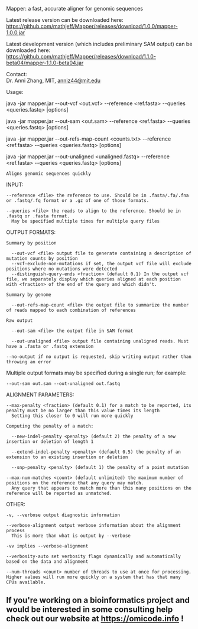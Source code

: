 Mapper: a fast, accurate aligner for genomic sequences

Latest release version can be downloaded here: https://github.com/mathjeff/Mapper/releases/download/1.0.0/mapper-1.0.0.jar

Latest development version (which includes preliminary SAM output) can be downloaded here: https://github.com/mathjeff/Mapper/releases/download/1.1.0-beta04/mapper-1.1.0-beta04.jar

Contact:\
 Dr. Anni Zhang, MIT, anniz44@mit.edu


Usage:

  java -jar mapper.jar --out-vcf <out.vcf> --reference <ref.fasta> --queries <queries.fastq> [options]

  java -jar mapper.jar --out-sam <out.sam> --reference <ref.fasta> --queries <queries.fastq> [options]

  java -jar mapper.jar --out-refs-map-count <counts.txt> --reference <ref.fasta> --queries <queries.fastq> [options]

  java -jar mapper.jar --out-unaligned <unaligned.fastq> --reference <ref.fasta> --queries <queries.fastq> [options]

    Aligns genomic sequences quickly

  INPUT:

    --reference <file> the reference to use. Should be in .fasta/.fa/.fna or .fastq/.fq format or a .gz of one of those formats.

    --queries <file> the reads to align to the reference. Should be in .fastq or .fasta format.
      May be specified multiple times for multiple query files

  OUTPUT FORMATS:

    Summary by position

      --out-vcf <file> output file to generate containing a description of mutation counts by position
      --vcf-exclude-non-mutations if set, the output vcf file will exclude positions where no mutations were detected
      --distinguish-query-ends <fraction> (default 0.1) In the output vcf file, we separately display which queries aligned at each position with <fraction> of the end of the query and which didn't.

    Summary by genome

      --out-refs-map-count <file> the output file to summarize the number of reads mapped to each combination of references

    Raw output

      --out-sam <file> the output file in SAM format

      --out-unaligned <file> output file containing unaligned reads. Must have a .fasta or .fastq extension

    --no-output if no output is requested, skip writing output rather than throwing an error

  Multiple output formats may be specified during a single run; for example:

    --out-sam out.sam --out-unaligned out.fastq

  ALIGNMENT PARAMETERS:

    --max-penalty <fraction> (default 0.1) for a match to be reported, its penalty must be no larger than this value times its length
      Setting this closer to 0 will run more quickly

    Computing the penalty of a match:

      --new-indel-penalty <penalty> (default 2) the penalty of a new insertion or deletion of length 1

      --extend-indel-penalty <penalty> (default 0.5) the penalty of an extension to an existing insertion or deletion

      --snp-penalty <penalty> (default 1) the penalty of a point mutation

    --max-num-matches <count> (default unlimited) the maximum number of positions on the reference that any query may match.
      Any query that appears to match more than this many positions on the reference will be reported as unmatched.

  OTHER:

    -v, --verbose output diagnostic information

    --verbose-alignment output verbose information about the alignment process
      This is more than what is output by --verbose

    -vv implies --verbose-alignment

    --verbosity-auto set verbosity flags dynamically and automatically based on the data and alignment

    --num-threads <count> number of threads to use at once for processing. Higher values will run more quickly on a system that has that many CPUs available.


## If you're working on a bioinformatics project and would be interested in some consulting help check out our website at https://omicode.info !
